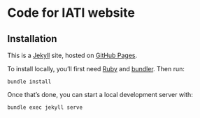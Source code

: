 # Code for IATI website

## Installation

This is a [Jekyll](https://jekyllrb.com/) site, hosted on [GitHub Pages](https://pages.github.com/).

To install locally, you’ll first need [Ruby](https://www.ruby-lang.org) and [bundler](https://bundler.io). Then run:

```shell
bundle install
```

Once that’s done, you can start a local development server with:

```shell
bundle exec jekyll serve
```
